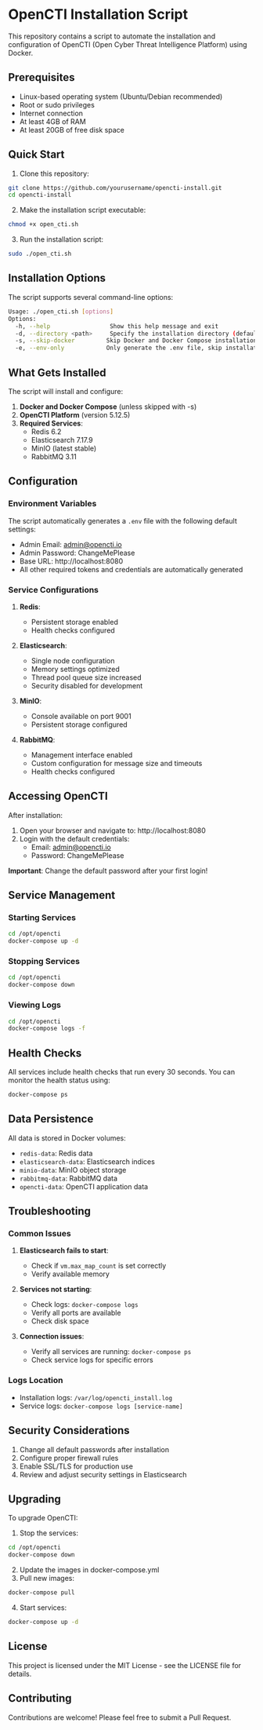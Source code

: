 # OpenCTI Installation Script

This repository contains a script to automate the installation and configuration of OpenCTI (Open Cyber Threat Intelligence Platform) using Docker.

## Prerequisites

- Linux-based operating system (Ubuntu/Debian recommended)
- Root or sudo privileges
- Internet connection
- At least 4GB of RAM
- At least 20GB of free disk space

## Quick Start

1. Clone this repository:
```bash
git clone https://github.com/yourusername/opencti-install.git
cd opencti-install
```

2. Make the installation script executable:
```bash
chmod +x open_cti.sh
```

3. Run the installation script:
```bash
sudo ./open_cti.sh
```

## Installation Options

The script supports several command-line options:

```bash
Usage: ./open_cti.sh [options]
Options:
  -h, --help                 Show this help message and exit
  -d, --directory <path>     Specify the installation directory (default: /opt/opencti)
  -s, --skip-docker         Skip Docker and Docker Compose installation
  -e, --env-only            Only generate the .env file, skip installation steps
```

## What Gets Installed

The script will install and configure:

1. **Docker and Docker Compose** (unless skipped with -s)
2. **OpenCTI Platform** (version 5.12.5)
3. **Required Services**:
   - Redis 6.2
   - Elasticsearch 7.17.9
   - MinIO (latest stable)
   - RabbitMQ 3.11

## Configuration

### Environment Variables

The script automatically generates a `.env` file with the following default settings:

- Admin Email: admin@opencti.io
- Admin Password: ChangeMePlease
- Base URL: http://localhost:8080
- All other required tokens and credentials are automatically generated

### Service Configurations

1. **Redis**:
   - Persistent storage enabled
   - Health checks configured

2. **Elasticsearch**:
   - Single node configuration
   - Memory settings optimized
   - Thread pool queue size increased
   - Security disabled for development

3. **MinIO**:
   - Console available on port 9001
   - Persistent storage configured

4. **RabbitMQ**:
   - Management interface enabled
   - Custom configuration for message size and timeouts
   - Health checks configured

## Accessing OpenCTI

After installation:

1. Open your browser and navigate to: http://localhost:8080
2. Login with the default credentials:
   - Email: admin@opencti.io
   - Password: ChangeMePlease

**Important**: Change the default password after your first login!

## Service Management

### Starting Services
```bash
cd /opt/opencti
docker-compose up -d
```

### Stopping Services
```bash
cd /opt/opencti
docker-compose down
```

### Viewing Logs
```bash
cd /opt/opencti
docker-compose logs -f
```

## Health Checks

All services include health checks that run every 30 seconds. You can monitor the health status using:

```bash
docker-compose ps
```

## Data Persistence

All data is stored in Docker volumes:
- `redis-data`: Redis data
- `elasticsearch-data`: Elasticsearch indices
- `minio-data`: MinIO object storage
- `rabbitmq-data`: RabbitMQ data
- `opencti-data`: OpenCTI application data

## Troubleshooting

### Common Issues

1. **Elasticsearch fails to start**:
   - Check if `vm.max_map_count` is set correctly
   - Verify available memory

2. **Services not starting**:
   - Check logs: `docker-compose logs`
   - Verify all ports are available
   - Check disk space

3. **Connection issues**:
   - Verify all services are running: `docker-compose ps`
   - Check service logs for specific errors

### Logs Location

- Installation logs: `/var/log/opencti_install.log`
- Service logs: `docker-compose logs [service-name]`

## Security Considerations

1. Change all default passwords after installation
2. Configure proper firewall rules
3. Enable SSL/TLS for production use
4. Review and adjust security settings in Elasticsearch

## Upgrading

To upgrade OpenCTI:

1. Stop the services:
```bash
cd /opt/opencti
docker-compose down
```

2. Update the images in docker-compose.yml
3. Pull new images:
```bash
docker-compose pull
```

4. Start services:
```bash
docker-compose up -d
```

## License

This project is licensed under the MIT License - see the LICENSE file for details.

## Contributing

Contributions are welcome! Please feel free to submit a Pull Request. 